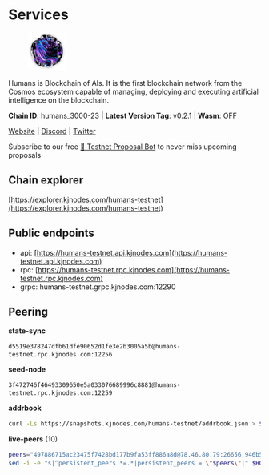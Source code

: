 # Services

<figure><img src="https://raw.githubusercontent.com/kj89/cosmos-images/main/logos/humans.png" alt=""><figcaption></figcaption></figure>

Humans is Blockchain of AIs. It is the first blockchain network  from the Cosmos ecosystem capable of managing, deploying and  executing artificial intelligence on the blockchain.

**Chain ID**: humans_3000-23 | **Latest Version Tag**: v0.2.1 | **Wasm**: OFF

[Website](https://humans.ai) | [Discord](https://discord.gg/humansdotai) | [Twitter](https://twitter.com/humansdotai)



Subscribe to our free [🤖 Testnet Proposal Bot](https://t.me/kjnodes_testnet_proposal_bot) to never miss upcoming proposals


## Chain explorer
[https://explorer.kjnodes.com/humans-testnet](https://explorer.kjnodes.com/humans-testnet)

## Public endpoints

* api: [https://humans-testnet.api.kjnodes.com](https://humans-testnet.api.kjnodes.com)
* rpc: [https://humans-testnet.rpc.kjnodes.com](https://humans-testnet.rpc.kjnodes.com)
* grpc: humans-testnet.grpc.kjnodes.com:12290

## Peering

**state-sync**

```text
d5519e378247dfb61dfe90652d1fe3e2b3005a5b@humans-testnet.rpc.kjnodes.com:12256
```

**seed-node**

```text
3f472746f46493309650e5a033076689996c8881@humans-testnet.rpc.kjnodes.com:12259
```

**addrbook**
```bash
curl -Ls https://snapshots.kjnodes.com/humans-testnet/addrbook.json > $HOME/.humansd/config/addrbook.json
```

**live-peers** (10)
```bash
peers="497886715ac23475f7428bd177b9fa53ff886a8d@78.46.80.79:26656,946b549550e9c564193bf4c963d84b17e5415a50@136.243.136.241:26656,f05366147458d2d09ff525f8b4258a7978f72991@162.55.173.57:26656,733ffab95701aeebbc3021e827a7ef5f5c0dd93c@144.76.97.35:26656,fa9eb901a01430d928e71162151992c7afb51d62@178.23.126.70:26656,d5519e378247dfb61dfe90652d1fe3e2b3005a5b@65.109.68.190:12256,907cb9da5d7d7182a80a6e38aad59bd067059bb3@65.21.200.54:26656,02b9f1ce4363ef45bb02065b06c790669fd2fd6c@37.27.6.149:12256,d7eb0e65cecbeeaa649b0a2fdf95ca2fb9f0cc3e@206.125.33.0:26656,2f6cc8b0b255745d71c358351ddde1faa350b0be@95.217.200.36:26656"
sed -i -e "s|^persistent_peers *=.*|persistent_peers = \"$peers\"|" $HOME/.humansd/config/config.toml
```
